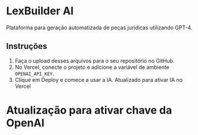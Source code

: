 # LexBuilder AI

Plataforma para geração automatizada de peças jurídicas utilizando GPT-4.

## Instruções

1. Faça o upload desses arquivos para o seu repositório no GitHub.
2. No Vercel, conecte o projeto e adicione a variável de ambiente `OPENAI_API_KEY`.
3. Clique em Deploy e comece a usar a IA.
Atualizado para ativar IA no Vercel
# Atualização para ativar chave da OpenAI

